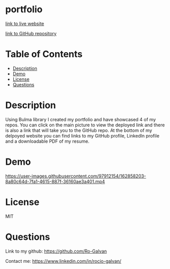 # portfolio

[link to live website](https://ro-galvan.github.io/portfolio/)

[link to GitHub repository](https://github.com/Ro-Galvan/portfolio)

# Table of Contents
  - [Description](#description)
  - [Demo](#demo)
  - [License](#license)
  - [Questions](#questions)

# Description

Using Bulma library I created my portfolio and have showcased 4 of my repos. You can click on the main picture to view the deployed link and there is also a link that will take you to the GitHub repo. At the bottom of my delpoyed website you can find links to my GitHub profile, LinkedIn profile and a downloadable PDF of my resume. 

# Demo
https://user-images.githubusercontent.com/97912154/162858203-8a80c64d-7fa1-4615-887f-36160ae3a401.mp4

# License
 MIT


# Questions
  Link to my github:
  https://github.com/Ro-Galvan
 
  Contact me:
  https://www.linkedin.com/in/rocio-galvan/ 

